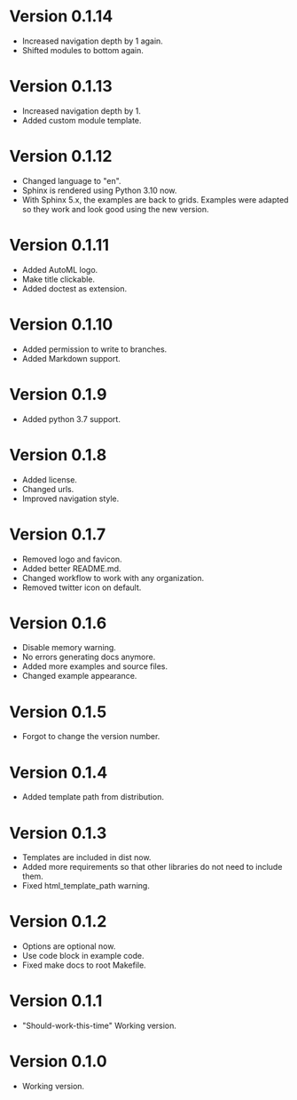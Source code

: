 # Version 0.1.14
- Increased navigation depth by 1 again.
- Shifted modules to bottom again.


# Version 0.1.13
- Increased navigation depth by 1.
- Added custom module template.


# Version 0.1.12
- Changed language to "en".
- Sphinx is rendered using Python 3.10 now.
- With Sphinx 5.x, the examples are back to grids. Examples were adapted so they work and look good using the new version.


# Version 0.1.11
- Added AutoML logo.
- Make title clickable.
- Added doctest as extension.


# Version 0.1.10
- Added permission to write to branches.
- Added Markdown support.


# Version 0.1.9

- Added python 3.7 support.


# Version 0.1.8

- Added license.
- Changed urls.
- Improved navigation style.


# Version 0.1.7

- Removed logo and favicon.
- Added better README.md.
- Changed workflow to work with any organization.
- Removed twitter icon on default.


# Version 0.1.6

- Disable memory warning.
- No errors generating docs anymore.
- Added more examples and source files.
- Changed example appearance.


# Version 0.1.5

- Forgot to change the version number.


# Version 0.1.4

- Added template path from distribution.


# Version 0.1.3

- Templates are included in dist now.
- Added more requirements so that other libraries do not need to include them.
- Fixed html_template_path warning.


# Version 0.1.2

- Options are optional now.
- Use code block in example code.
- Fixed make docs to root Makefile.


# Version 0.1.1

- "Should-work-this-time" Working version.


# Version 0.1.0

- Working version.